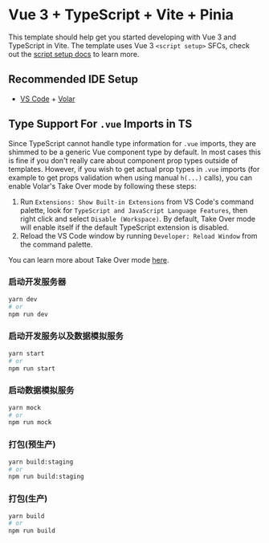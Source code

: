 # Vue 3 + TypeScript + Vite + Pinia

This template should help get you started developing with Vue 3 and TypeScript in Vite. The template uses Vue 3 `<script setup>` SFCs, check out the [script setup docs](https://v3.vuejs.org/api/sfc-script-setup.html#sfc-script-setup) to learn more.

## Recommended IDE Setup

- [VS Code](https://code.visualstudio.com/) + [Volar](https://marketplace.visualstudio.com/items?itemName=Vue.volar)

## Type Support For `.vue` Imports in TS

Since TypeScript cannot handle type information for `.vue` imports, they are shimmed to be a generic Vue component type by default. In most cases this is fine if you don't really care about component prop types outside of templates. However, if you wish to get actual prop types in `.vue` imports (for example to get props validation when using manual `h(...)` calls), you can enable Volar's Take Over mode by following these steps:

1. Run `Extensions: Show Built-in Extensions` from VS Code's command palette, look for `TypeScript and JavaScript Language Features`, then right click and select `Disable (Workspace)`. By default, Take Over mode will enable itself if the default TypeScript extension is disabled.
2. Reload the VS Code window by running `Developer: Reload Window` from the command palette.

You can learn more about Take Over mode [here](https://github.com/johnsoncodehk/volar/discussions/471).


### 启动开发服务器

```sh
yarn dev
# or
npm run dev
```

### 启动开发服务以及数据模拟服务

```sh
yarn start
# or
npm run start
``` 

### 启动数据模拟服务

```sh
yarn mock
# or
npm run mock
```


### 打包(预生产)

```sh
yarn build:staging
# or
npm run build:staging
```


### 打包(生产)

```sh
yarn build
# or
npm run build
```